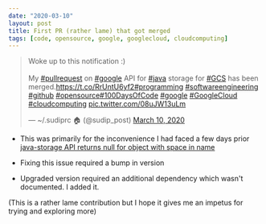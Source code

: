```yaml
---
date: "2020-03-10"
layout: post
title: First PR (rather lame) that got merged 
tags: [code, opensource, google, googlecloud, cloudcomputing]
---
```




<blockquote class="twitter-tweet"><p lang="en" dir="ltr">Woke up to this notification :)<br><br>My <a href="https://twitter.com/hashtag/pullrequest?src=hash&amp;ref_src=twsrc%5Etfw">#pullrequest</a> on <a href="https://twitter.com/hashtag/google?src=hash&amp;ref_src=twsrc%5Etfw">#google</a> API for <a href="https://twitter.com/hashtag/java?src=hash&amp;ref_src=twsrc%5Etfw">#java</a> storage for <a href="https://twitter.com/hashtag/GCS?src=hash&amp;ref_src=twsrc%5Etfw">#GCS</a> has been merged.<a href="https://t.co/RrUntU6yf2">https://t.co/RrUntU6yf2</a><a href="https://twitter.com/hashtag/programming?src=hash&amp;ref_src=twsrc%5Etfw">#programming</a> <a href="https://twitter.com/hashtag/softwareengineering?src=hash&amp;ref_src=twsrc%5Etfw">#softwareengineering</a> <a href="https://twitter.com/hashtag/github?src=hash&amp;ref_src=twsrc%5Etfw">#github</a> <a href="https://twitter.com/hashtag/opensource?src=hash&amp;ref_src=twsrc%5Etfw">#opensource</a><a href="https://twitter.com/hashtag/100DaysOfCode?src=hash&amp;ref_src=twsrc%5Etfw">#100DaysOfCode</a> <a href="https://twitter.com/hashtag/google?src=hash&amp;ref_src=twsrc%5Etfw">#google</a> <a href="https://twitter.com/hashtag/GoogleCloud?src=hash&amp;ref_src=twsrc%5Etfw">#GoogleCloud</a> <a href="https://twitter.com/hashtag/cloudcomputing?src=hash&amp;ref_src=twsrc%5Etfw">#cloudcomputing</a> <a href="https://t.co/08uJW13uLm">pic.twitter.com/08uJW13uLm</a></p>&mdash; ~/.sudiprc 🏠 (@sudip_post) <a href="https://twitter.com/sudip_post/status/1237181297644077056?ref_src=twsrc%5Etfw">March 10, 2020</a></blockquote> <script async src="https://platform.twitter.com/widgets.js" charset="utf-8"></script>


- This was primarily for the inconvenience I had faced a few days prior [java-storage API returns null for object with space in name](https://github.com/googleapis/java-storage/issues/156)

- Fixing this issue required a bump in version

- Upgraded version required an additional dependency which wasn't documented. I added it.

(This is a rather lame contribution but I hope it gives me an impetus for trying and exploring more)
